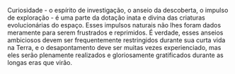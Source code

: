 ﻿Curiosidade - o espírito de investigação, o anseio da descoberta, o impulso de exploração - é uma parte da dotação inata e divina das criaturas evolucionárias do espaço. Esses impulsos naturais não lhes foram dados meramente para serem frustrados e reprimidos. É verdade, esses anseios ambiciosos devem ser frequentemente restringidos durante sua curta vida na Terra, e o desapontamento deve ser muitas vezes experienciado, mas eles serão plenamente realizados e gloriosamente gratificados durante as longas eras que virão.